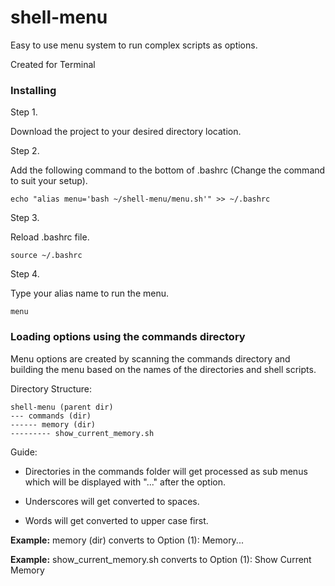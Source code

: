 # shell-menu

Easy to use menu system to run complex scripts as options.

Created for Terminal

### Installing

Step 1.

Download the project to your desired directory location.

Step 2.

Add the following command to the bottom of .bashrc (Change the command to suit your setup).

```
echo "alias menu='bash ~/shell-menu/menu.sh'" >> ~/.bashrc
```

Step 3.

Reload .bashrc file.

```
source ~/.bashrc
```

Step 4.

Type your alias name to run the menu.

```
menu
```

### Loading options using the commands directory

Menu options are created by scanning the commands directory and building the menu based on the names of the directories and shell scripts.

Directory Structure:

```
shell-menu (parent dir)
--- commands (dir)
------ memory (dir)
--------- show_current_memory.sh
```

Guide:

* Directories in the commands folder will get processed as sub menus which will be displayed with "..." after the option.

* Underscores will get converted to spaces.

* Words will get converted to upper case first.

**Example:** memory (dir) converts to  Option (1): Memory...

**Example:** show_current_memory.sh converts to Option (1): Show Current Memory
